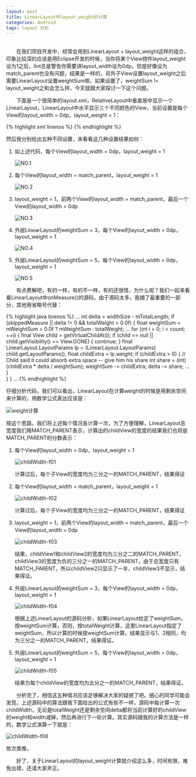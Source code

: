 ```yaml
---
layout: post
title: LinearLayout中layout_weight的计算
categories: Android
tags: layout 分析
---
```

<br>
&emsp;&emsp;在我们项目开发中，经常会用到LinearLayout + layout_weight这样的组合，印象比较深的应该是用Eclipse开发的时候，当你将某个View控件layout_weight设为1之后，lint总是警告你需要讲layout_width设为0dp，但是好像设为match_parent也没有问题，结果是一样的，另外子View设置layout_weight之后需要LinearLayout设置weightSum嘛，如果设置了，weightSum != layout_weight之和会怎么样，今天就跟大家探讨一下这个问题。

&emsp;&emsp;下面是一个很简单的layout.xml，RelativeLayout中垂直居中显示一个LinearLayout，LinearLayout中水平显示三个不同颜色的View，当前设置是每个View的layout_width = 0dp，layout_weight = 1：

{% highlight xml linenos %}
<RelativeLayout
    xmlns:android="http://schemas.android.com/apk/res/android"
    xmlns:tools="http://schemas.android.com/tools"
    android:layout_width="match_parent"
    android:layout_height="match_parent"
    tools:context=".MainActivity">
    <LinearLayout
        android:layout_width="match_parent"
        android:layout_height="wrap_content"
        android:layout_centerVertical="true"
        android:orientation="horizontal">
        <View
            android:layout_width="0dp"
            android:layout_height="50dp"
            android:layout_weight="1"
            android:background="@color/orange"/>
        <View
            android:layout_width="0dp"
            android:layout_height="50dp"
            android:layout_weight="1"
            android:background="@color/blue"/>
        <View
            android:layout_width="0dp"
            android:layout_height="50dp"
            android:layout_weight="1"
            android:background="@color/dark"/>
    </LinearLayout>
</RelativeLayout>
{% endhighlight %}

然后我分别给出五种不同设置，来看看这几种设置结果如何：

1. 如上述代码，每个View的layout_width = 0dp，layout_weight = 1

    ![NO.1](/images/layout_weight-s01.png)

2. 每个View的layout_width = match_parent，layout_weight = 1

    ![NO.2](/images/layout_weight-s02.png)

3. layout_weight = 1，前两个View的layout_width = match_parent，最后一个View的layout_width = 0dp

    ![NO.3](/images/layout_weight-s03.png)

4. 外层LinearLayout的weightSum = 3，每个View的layout_width = 0dp，layout_weight = 1

    ![NO.4](/images/layout_weight-s04.png) 

5. 外层LinearLayout的weightSum = 5，每个View的layout_width = 0dp，layout_weight = 1

    ![NO.5](/images/layout_weight-s05.png)
    
&emsp;&emsp;有点费解吧，有的一样，有的不一样，有的还很怪，为什么呢？我们一起来看看LinearLayout中onMeasure()的源码，由于源码太多，我摘了最重要的一部分，其他用省略号代替：

{% highlight java linenos %}
...
int delta = widthSize - mTotalLength;
if (skippedMeasure || delta != 0 && totalWeight > 0.0f) {
  float weightSum = mWeightSum > 0.0f ? mWeightSum : totalWeight;
  ...
  for (int i = 0; i < count; ++i) {
    final View child = getVirtualChildAt(i);
    if (child == null || child.getVisibility() == View.GONE) {
      continue;
    }
    final LinearLayout.LayoutParams lp = (LinearLayout.LayoutParams) child.getLayoutParams();
    float childExtra = lp.weight;
    if (childExtra > 0) {
      // Child said it could absorb extra space -- give him his share
      int share = (int) (childExtra * delta / weightSum);
      weightSum -= childExtra;
      delta -= share;
      ...
    }   
  }
}
...
{% endhighlight %}

仔细分析代码，我们可以看出，LinearLayout在计算weight的时候是用剩余空间来计算的，用数学公式表达应该是：

![weight计算](/images/linearlayout_weight_cal.png)

按这个思路，我们将上述每个情况各计算一次，为了方便理解，LinearLayout总宽度我们用MATCH_PARENT表示，计算出的childView的宽度的结果我们也将是MATCH_PARENT的分数表示：

1. 每个View的layout_width = 0dp，layout_weight = 1

    ![childWidth-f01](/images/linearlayout_weight_cal_f01.png)
    
    计算过后，每个子View的宽度均为三分之一的MATCH_PARENT，结果得证
    
2. 每个View的layout_width = match_parent，layout_weight = 1

    ![childWidth-f02](/images/linearlayout_weight_cal_f02.png)
 
    计算过后，每个子View的宽度均为三分之一的MATCH_PARENT，结果得证
    
3. layout_weight = 1，前两个View的layout_width = match_parent，最后一个View的layout_width = 0dp

    ![childWidth-f03](/images/linearlayout_weight_cal_f03.png)
    
    结果，childView1和childView2的宽度均为三分之二的MATCH_PARENT，childView3的宽度为负的三分之一的MATCH_PARENT，由于总宽度只有MATCH_PARENT，所以childView2只显示了一半，childView3不显示，结果得证。
    
4. 外层LinearLayout的weightSum = 3，每个View的layout_width = 0dp，layout_weight = 1

    ![childWidth-f04](/images/linearlayout_weight_cal_f04.png)
    
    根据上述LinearLayout的源码分析，如果LinearLayout给定了weightSum，按weightSum计算，否则，按totalWeight计算，这里LinearLayout指定了weightSum，所以计算的时候按weightSum计算。结果显示与1、2相同，均为三分之一的MATCH_PARENT，结果得证。
    
5. 外层LinearLayout的weightSum = 5，每个View的layout_width = 0dp，layout_weight = 1

    ![childWidth-f05](/images/linearlayout_weight_cal_f05.png)
    
    结果为每个childView的宽度均为五分之一的MATCH_PARENT，结果得证。
    
&emsp;&emsp;分析完了，相信这五种情况应该足够解决大家的疑惑了吧。细心的同学可能会发现，上述源码中的算法跟我下面给出的公式有些不一样，源码中每计算一次childWidth，无论是totalWeight还是剩余空间delta都将当前计算好的childView的weight和width减掉，然后再进行下一轮计算。其实源码跟我的计算方法是一样的，数学公式演算一下就是：

![childWidth-f06](/images/linearlayout_weight_cal_f06.png)

依次类推。

&emsp;&emsp;好了，关于LinearLayout的layout_weight计算就介绍这么多，时间有限，难免出错，还请大家斧正。
 





